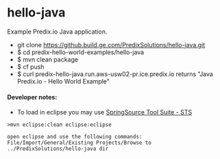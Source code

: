hello-java
===========

Example Predix.io Java application.

- git clone https://github.build.ge.com/PredixSolutions/hello-java.git
- $ cd predix-hello-world-examples/hello-java
- $ mvn clean package
- $ cf push 
- $ curl predix-hello-java.run.aws-usw02-pr.ice.predix.io  returns "Java Predix.io - Hello World Example"

#### Developer notes:

 - To load in eclipse you may use [SpringSource Tool Suite - STS](https://spring.io/tools/sts/all)  
  ```
  >mvn eclipse:clean eclipse:eclipse  
  
  open eclipse and use the following commands:
  File/Import/General/Existing Projects/Browse to ../PredixSolutions/hello-java dir   
  ```